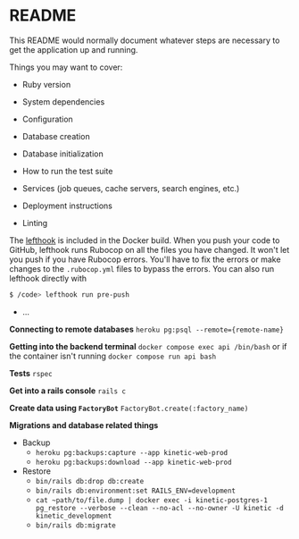 # README

This README would normally document whatever steps are necessary to get the
application up and running.

Things you may want to cover:

* Ruby version

* System dependencies

* Configuration

* Database creation

* Database initialization

* How to run the test suite

* Services (job queues, cache servers, search engines, etc.)

* Deployment instructions

* Linting

The [lefthook](https://github.com/Arkweid/lefthook) is included in the Docker build.  When you push your code to GitHub, lefthook runs Rubocop on all the files you have changed.  It won't let you push if you have Rubocop errors.  You'll have to fix the errors or make changes to the `.rubocop.yml` files to bypass the errors.  You can also run lefthook directly with

```bash
$ /code> lefthook run pre-push
```

* ...

**Connecting to remote databases**
```heroku pg:psql --remote={remote-name}```

**Getting into the backend terminal**
```docker compose exec api /bin/bash```
or if the container isn't running
```docker compose run api bash```

**Tests**
```rspec```

**Get into a rails console**
```rails c```

**Create data using `FactoryBot`**
```FactoryBot.create(:factory_name)```

**Migrations and database related things**  
- Backup
  - `heroku pg:backups:capture --app kinetic-web-prod`
  - `heroku pg:backups:download --app kinetic-web-prod`
- Restore
  - `bin/rails db:drop db:create`
  - `bin/rails db:environment:set RAILS_ENV=development`
  - `cat ~path/to/file.dump | docker exec -i kinetic-postgres-1 pg_restore --verbose --clean --no-acl --no-owner -U kinetic -d kinetic_development`
  - `bin/rails db:migrate`
